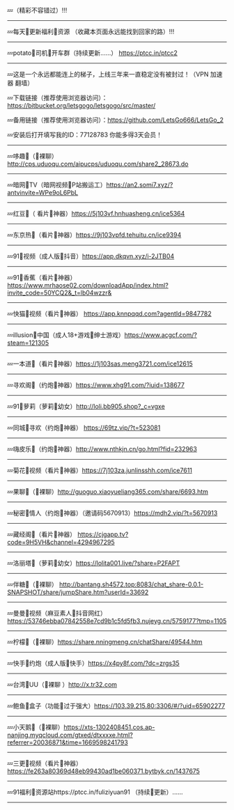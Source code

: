 💤（精彩不容错过）!!!

______________________________________________________________________________________
💤每天👙更新福利🔞资源 （收藏本页面永远能找到回家的路）!!!

______________________________________________________________________________________
💤potato👙司机🔞开车群（持续更新......）
https://ptcc.in/ptcc2
______________________________________________________________________________________
💤这是一个永远都能连上的梯子，上线三年来一直稳定没有被封过！（VPN 加速器 翻墙） 
 
💤下载链接（推荐使用浏览器访问）：https://bitbucket.org/letsgogo/letsgogo/src/master/ 
 
💤备用链接（推荐使用浏览器访问）：https://github.com/LetsGo666/LetsGo_2 
 
💤安装后打开填写我的ID：77128783 你能多得3天会员！
______________________________________________________________________________________
💤哆趣👙（🔞裸聊）http://cps.uduoqu.com/aipucps/uduoqu.com/share2_28673.do

______________________________________________________________________________________
💤暗网👙TV（暗网视频🔞P站搬运工）https://an2.somi7.xyz/?antvinvite=WPe9oL6PbL

______________________________________________________________________________________
💤红豆👙（ 看片🔞神器）https://5j103vf.hnhuasheng.cn/ice5364

______________________________________________________________________________________
💤东京热👙（看片🔞神器）https://9j103vpfd.tehuitu.cn/ice9394

______________________________________________________________________________________
💤91👙视频（成人版🔞抖音）https://app.dkqvn.xyz/i-2JTB04

 ______________________________________________________________________________________
💤91👙香蕉（看片🔞神器）https://www.mrhaose02.com/downloadApp/index.html?invite_code=50YCQ2&_t=lb04wzzr&

 ______________________________________________________________________________________
💤快猫👙视频（看片🔞神器）
https://app.knnpqqd.com?agentId=9847782

______________________________________________________________________________________
💤illusion👙中国（成人18+游戏🔞绅士游戏）https://www.acgcf.com/?steam=121305

______________________________________________________________________________________
💤一本道👙（看片🔞神器）https://1j103sas.meng3721.com/ice12615

______________________________________________________________________________________
💤寻欢阁👙（约炮🔞神器）https://www.xhg91.com/?iuid=138677

______________________________________________________________________________________
💤91👙萝莉（萝莉🔞幼女）http://loli.bb905.shop?_c=vgxe

______________________________________________________________________________________
💤同城👙寻欢（约炮🔞神器）
https://69tz.vip/?t=523081
 ______________________________________________________________________________________
💤嗨皮乐👙（约炮🔞神器）http://www.nthkjn.cn/go.html?fid=232963

______________________________________________________________________________________
💤菊花👙视频（看片🔞神器）https://7j103za.junlinsshh.com/ice7611

______________________________________________________________________________________
💤果聊👙（🔞裸聊）http://guoguo.xiaoyueliang365.com/share/6693.htm

______________________________________________________________________________________
💤秘密👙情人（约炮🔞神器）（邀请码5670913）https://mdh2.vip/?t=5670913

______________________________________________________________________________________
💤藏经阁👙（看片🔞神器） https://cjgapp.tv?code=9H5VH&channel=4294967295

______________________________________________________________________________________
💤洛丽塔👙（萝莉🔞幼女）https://lolita001.live/?share=P2FAPT

______________________________________________________________________________________
💤伴糖👙（🔞裸聊） http://bantang.sh4572.top:8083/chat_share-0.0.1-SNAPSHOT/share/jumpShare.htm?userId=33692

______________________________________________________________________________________
💤曼曼👙视频（麻豆素人🔞抖音网红）https://53746ebba07842558e7cd9b1c5fd5fb3.nujeyg.cn/5759177?tmp=1105

______________________________________________________________________________________
💤柠檬👙（🔞裸聊）https://share.nningmeng.cn/chatShare/49544.htm

______________________________________________________________________________________
💤快手👙约炮（成人版🔞快手）https://x4py8f.com/?dc=zrgs35

______________________________________________________________________________________
 💤台湾👙UU（🔞裸聊 ）http://x.tr32.com
 
______________________________________________________________________________________
💤鲍鱼👙盒子（功能🔞过于强大）https://103.39.215.80:3306/#/?uid=65902277

______________________________________________________________________________________
💤小天鹅👙（🔞裸聊）https://xts-1302408451.cos.ap-nanjing.myqcloud.com/gtxed/dtxxxxe.html?referrer=20036871&time=1669598241793

______________________________________________________________________________________
💤三更👙视频（看片🔞神器）https://fe263a80369d48eb99430ad1be060371.bytbyk.cn/1437675

______________________________________________________________________________________
💤91福利👙资源站https://ptcc.in/fuliziyuan91
（持续🔞更新）......
___________________________________________________________________
